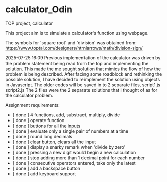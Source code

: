 # calculator_Odin

TOP project, calculator

This project aim is to simulate a calculator's function using webpage.

The symbols for 'square root' and 'division' was obtained from:
https://www.toptal.com/designers/htmlarrows/math/division-sign/

2025-07-25 16:09
Previous implementation of the calculator was driven by the problem statement being
read from the top and implementing the solution. This made the me sought solution that
mimics the flow of how the problem is being described. After facing some roadblock and
rethinking the possible solution, I have decided to reimplement the solution using
objects in Javascript.
The older codes will be saved in to 2 separate files,
script1.js
script2.js
The 2 files were the 2 separate solutions that I thought of as for the
calculator problem.

Assignment requirements:

- [ done ] 4 functions, add, substract, multiply, divide
- [ done ] operate function
- [ done ] buttons for all the inputs
- [ done ] evaluate only a single pair of numbers at a time
- [ done ] round long decimals
- [ done ] clear button, clears all the input
- [ done ] display a snarky remark when 'divide by zero'
- [ done ] pressing a new digit would begin a new calculation
- [ done ] stop adding more than 1 decimal point for each number
- [ done ] consecutive operators entered, take only the latest
- [ done ] add a backspace button
- [ done ] add keyboard support
